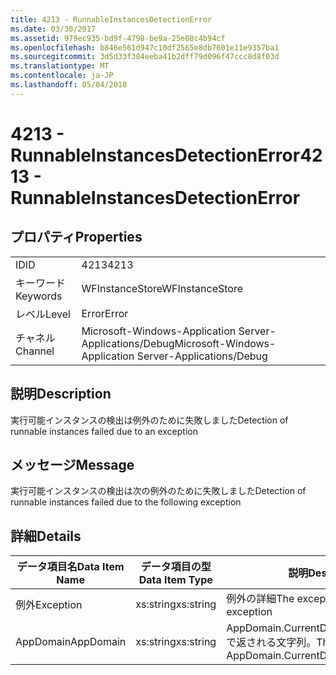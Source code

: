 ```yaml
---
title: 4213 - RunnableInstancesDetectionError
ms.date: 03/30/2017
ms.assetid: 979ec935-bd9f-4798-be9a-25e08c4b94cf
ms.openlocfilehash: b846e561d947c10df2565e8db7601e11e9357ba1
ms.sourcegitcommit: 3d5d33f384eeba41b2dff79d096f47ccc8d8f03d
ms.translationtype: MT
ms.contentlocale: ja-JP
ms.lasthandoff: 05/04/2018
---
```

# <a name="4213---runnableinstancesdetectionerror"></a><span data-ttu-id="0166c-102">4213 - RunnableInstancesDetectionError</span><span class="sxs-lookup"><span data-stu-id="0166c-102">4213 - RunnableInstancesDetectionError</span></span>
## <a name="properties"></a><span data-ttu-id="0166c-103">プロパティ</span><span class="sxs-lookup"><span data-stu-id="0166c-103">Properties</span></span>  
  
|||  
|-|-|  
|<span data-ttu-id="0166c-104">ID</span><span class="sxs-lookup"><span data-stu-id="0166c-104">ID</span></span>|<span data-ttu-id="0166c-105">4213</span><span class="sxs-lookup"><span data-stu-id="0166c-105">4213</span></span>|  
|<span data-ttu-id="0166c-106">キーワード</span><span class="sxs-lookup"><span data-stu-id="0166c-106">Keywords</span></span>|<span data-ttu-id="0166c-107">WFInstanceStore</span><span class="sxs-lookup"><span data-stu-id="0166c-107">WFInstanceStore</span></span>|  
|<span data-ttu-id="0166c-108">レベル</span><span class="sxs-lookup"><span data-stu-id="0166c-108">Level</span></span>|<span data-ttu-id="0166c-109">Error</span><span class="sxs-lookup"><span data-stu-id="0166c-109">Error</span></span>|  
|<span data-ttu-id="0166c-110">チャネル</span><span class="sxs-lookup"><span data-stu-id="0166c-110">Channel</span></span>|<span data-ttu-id="0166c-111">Microsoft-Windows-Application Server-Applications/Debug</span><span class="sxs-lookup"><span data-stu-id="0166c-111">Microsoft-Windows-Application Server-Applications/Debug</span></span>|  
  
## <a name="description"></a><span data-ttu-id="0166c-112">説明</span><span class="sxs-lookup"><span data-stu-id="0166c-112">Description</span></span>  
 <span data-ttu-id="0166c-113">実行可能インスタンスの検出は例外のために失敗しました</span><span class="sxs-lookup"><span data-stu-id="0166c-113">Detection of runnable instances failed due to an exception</span></span>  
  
## <a name="message"></a><span data-ttu-id="0166c-114">メッセージ</span><span class="sxs-lookup"><span data-stu-id="0166c-114">Message</span></span>  
 <span data-ttu-id="0166c-115">実行可能インスタンスの検出は次の例外のために失敗しました</span><span class="sxs-lookup"><span data-stu-id="0166c-115">Detection of runnable instances failed due to the following exception</span></span>  
  
## <a name="details"></a><span data-ttu-id="0166c-116">詳細</span><span class="sxs-lookup"><span data-stu-id="0166c-116">Details</span></span>  
  
|<span data-ttu-id="0166c-117">データ項目名</span><span class="sxs-lookup"><span data-stu-id="0166c-117">Data Item Name</span></span>|<span data-ttu-id="0166c-118">データ項目の型</span><span class="sxs-lookup"><span data-stu-id="0166c-118">Data Item Type</span></span>|<span data-ttu-id="0166c-119">説明</span><span class="sxs-lookup"><span data-stu-id="0166c-119">Description</span></span>|  
|--------------------|--------------------|-----------------|  
|<span data-ttu-id="0166c-120">例外</span><span class="sxs-lookup"><span data-stu-id="0166c-120">Exception</span></span>|<span data-ttu-id="0166c-121">xs:string</span><span class="sxs-lookup"><span data-stu-id="0166c-121">xs:string</span></span>|<span data-ttu-id="0166c-122">例外の詳細</span><span class="sxs-lookup"><span data-stu-id="0166c-122">The exception details for the exception</span></span>|  
|<span data-ttu-id="0166c-123">AppDomain</span><span class="sxs-lookup"><span data-stu-id="0166c-123">AppDomain</span></span>|<span data-ttu-id="0166c-124">xs:string</span><span class="sxs-lookup"><span data-stu-id="0166c-124">xs:string</span></span>|<span data-ttu-id="0166c-125">AppDomain.CurrentDomain.FriendlyName で返される文字列。</span><span class="sxs-lookup"><span data-stu-id="0166c-125">The string returned by AppDomain.CurrentDomain.FriendlyName.</span></span>|
